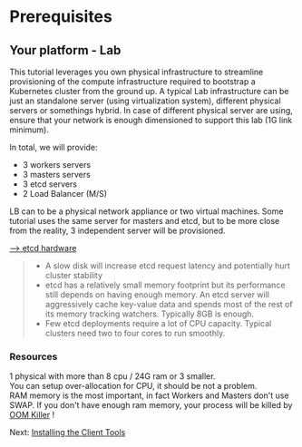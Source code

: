 # Prerequisites

## Your platform - Lab
This tutorial leverages you own physical infrastructure to streamline provisioning of the compute infrastructure required to bootstrap
a Kubernetes cluster from the ground up.
A typical Lab infrastructure can be just an standalone server (using virtualization system), different physical servers or
somethings hybrid.
In case of different physical server are using, ensure that your network is enough dimensioned to support this lab (1G link minimum).

In total, we will provide:
- 3 workers servers
- 3 masters servers
- 3 etcd servers
- 2 Load Balancer (M/S)

LB can to be a physical network appliance or two virtual machines.
Some tutorial uses the same server for masters and etcd, but to be more close from the reality, 3 independent server will be provisioned.

[--> etcd hardware](https://coreos.com/etcd/docs/latest/op-guide/hardware.html)
> * A slow disk will increase etcd request latency and potentially hurt cluster stability
> * etcd has a relatively small memory footprint but its performance still depends on having enough memory. An etcd server will aggressively cache key-value data and spends most of the rest of its memory tracking watchers. Typically 8GB is enough.
> * Few etcd deployments require a lot of CPU capacity. Typical clusters need two to four cores to run smoothly. 


### Resources

1 physical with more than 8 cpu / 24G ram or 3 smaller.  
You can setup over-allocation for CPU, it should be not a problem.  
RAM memory is the most important, in fact Workers and Masters don't use SWAP.
If you don't have enough ram memory, your process will be killed by [OOM Killer](https://www.kernel.org/doc/gorman/html/understand/understand016.html) ! 

Next: [Installing the Client Tools](02-client-tools.md)
